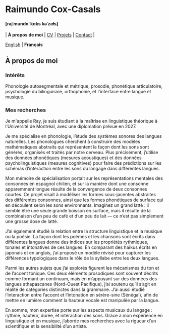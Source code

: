 # Raimundo Cox-Casals
#### [rajˈmundo ˈkɑks kəˈzaɫs]

| **À propos de moi** | [CV](cvfr.md) | [Projets](projects.md) | [Contact](contact.md) |

[English](README.md) \| **Français**

## À propos de moi
### Intérêts
Phonologie autosegmentale et métrique, prosodie, phonétique articulatoire, psychologie du bilinguisme, orthophonie, et l'interface entre langue et musique.

### Mes recherches
Je m'appelle Ray, je suis étudiant à la maîtrise en linguistique théorique à l’Université de Montréal, avec une diplomation prévue en 2027.

Je me spécialise en phonologie, l’étude des systèmes sonores des langues naturelles. Les phonologues cherchent à construire des modèles mathématiques abstraits qui représentent la façon dont les sons sont générés, organisés et traités par notre cerveau. Plus précisément, j’utilise des données phonétiques (mesures acoustiques) et des données psycholinguistiques (mesures cognitives) pour faire des prédictions sur les schémas d’interaction entre les sons du langage dans différentes langues.

Mon mémoire de spécialisation portait sur les représentations mentales des consonnes en espagnol chilien, et sur la manière dont une consonne apparemment longue résulte de la convergence de deux consonnes courtes. Ce projet visait à modéliser les formes sous-jacentes abstraites des différentes consonnes, ainsi que les formes phonétiques de surface qui en découlent selon les sons environnants. Imaginez un grand latté : il semble être une seule grande boisson en surface, mais il résulte de la combinaison d’un peu de café et d’un peu de lait — ce n’est pas simplement une grosse dose de latté.

J’ai également étudié la relation entre la structure linguistique et la musique ou la poésie. La façon dont les poèmes et les chansons sont écrits dans différentes langues donne des indices sur les propriétés rythmiques, tonales et intonatives de ces langues. En comparant des haïkus écrits en japonais et en anglais, j’ai proposé un modèle révisé pour capturer les différences typologiques dans le rôle de la syllabe entre les deux langues.

Parmi les autres sujets que j’ai explorés figurent les mécanismes du ton et de l’accent tonique. Ces deux éléments prosodiques sont souvent décrits comme formant un continuum, mais en m’appuyant sur des données des langues athapascanes (Nord-Ouest Pacifique), j’ai soutenu qu’il s’agit en réalité de catégories distinctes dans la grammaire. J’ai aussi étudié l’interaction entre l’accent et l’intonation en sérère-sine (Sénégal), afin de mettre en lumière comment la hauteur vocale est manipulée par la langue.

En somme, mon expertise porte sur les aspects musicaux du langage : rythme, hauteur, durée, et interaction des sons. Grâce à mon expérience en linguistique et en musique, j’aborde mes recherches avec la rigueur d’un scientifique et la sensibilité d’un artiste.
